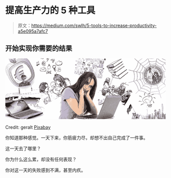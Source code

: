 # 提高生产力的 5 种工具

> 原文：<https://medium.com/swlh/5-tools-to-increase-productivity-a5e095a7afc7>

## 开始实现你需要的结果

![](img/6fa9e8f4c0d7688b8057556040327f71.png)

Credit: geralt [Pixabay](https://medium.com/u/a640208c527a?source=post_page-----a5e095a7afc7--------------------------------)

你知道那种感觉。一天下来，你筋疲力尽，却想不出自己完成了一件事。

这一天去了哪里？

你为什么这么累，却没有任何表现？

你对这一天的失败感到不满，甚至内疚。